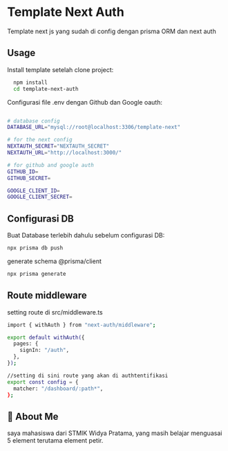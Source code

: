 # Template Next Auth

Template next js yang sudah di config dengan prisma ORM dan next auth

## Usage

Install template setelah clone project:

```bash
  npm install
  cd template-next-auth
```

Configurasi file .env dengan Github dan Google oauth:

```bash

# database config
DATABASE_URL="mysql://root@localhost:3306/template-next"

# for the next config
NEXTAUTH_SECRET="NEXTAUTH_SECRET"
NEXTAUTH_URL="http://localhost:3000/"

# for github and google auth
GITHUB_ID=
GITHUB_SECRET=

GOOGLE_CLIENT_ID=
GOOGLE_CLIENT_SECRET=

```

## Configurasi DB

Buat Database terlebih dahulu sebelum configurasi DB:

```bash
npx prisma db push
```

generate schema @prisma/client

```bash
npx prisma generate
```

## Route middleware

setting route di src/middleware.ts

```bash
import { withAuth } from "next-auth/middleware";

export default withAuth({
  pages: {
    signIn: "/auth",
  },
});

//setting di sini route yang akan di authtentifikasi
export const config = {
  matcher: "/dashboard/:path*",
};

```

## 🚀 About Me

saya mahasiswa dari STMIK Widya Pratama, yang masih belajar menguasai 5 element terutama element petir.
